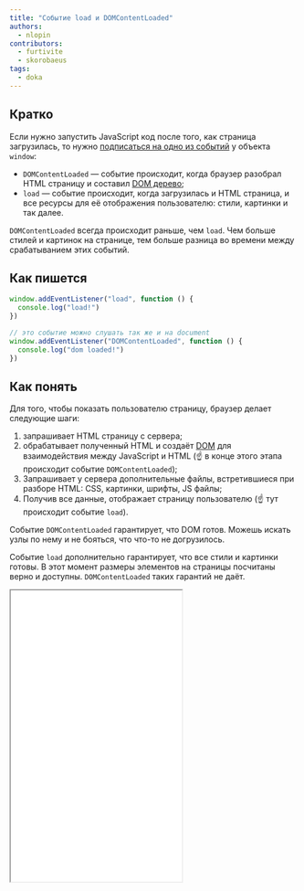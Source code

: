 ```yaml
---
title: "Событие load и DOMContentLoaded"
authors:
  - nlopin
contributors:
  - furtivite
  - skorobaeus
tags:
  - doka
---
```


## Кратко

Если нужно запустить JavaScript код после того, как страница загрузилась, то нужно [подписаться на одно из событий](/js/events/) у объекта `window`:

- `DOMContentLoaded` — событие происходит, когда браузер разобрал HTML страницу и составил [DOM дерево](/js/dom/);
- `load` — событие происходит, когда загрузилась и HTML страница, и все ресурсы для её отображения пользователю: стили, картинки и так далее.

`DOMContentLoaded` всегда происходит раньше, чем `load`. Чем больше стилей и картинок на странице, тем больше разница во времени между срабатыванием этих событий.

## Как пишется

```js
window.addEventListener("load", function () {
  console.log("load!")
})

// это событие можно слушать так же и на document
window.addEventListener("DOMContentLoaded", function () {
  console.log("dom loaded!")
})
```

## Как понять

Для того, чтобы показать пользователю страницу, браузер делает следующие шаги:

1. запрашивает HTML страницу с сервера;
2. обрабатывает полученный HTML и создаёт [DOM](/js/dom/) для взаимодействия между JavaScript и HTML (☝️ в конце этого этапа происходит событие `DOMContentLoaded`);
3. Запрашивает у сервера дополнительные файлы, встретившиеся при разборе HTML: CSS, картинки, шрифты, JS файлы;
4. Получив все данные, отображает страницу пользователю (☝️ тут происходит событие `load`).

Событие `DOMContentLoaded` гарантирует, что DOM готов. Можешь искать узлы по нему и не бояться, что что-то не догрузилось.

Событие `load` дополнительно гарантирует, что все стили и картинки готовы. В этот момент размеры элементов на страницы посчитаны верно и доступны. `DOMContentLoaded` таких гарантий не даёт.

<iframe height="510" title="Разница между событиями load и DOMContentloaded" src="demos/overloaded.html"></iframe>
